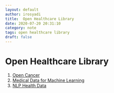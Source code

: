 ```yaml
---
layout: default
author: irosyadi
title:  Open Healthcare Library
date: 2020-07-20 20:31:10
category: note
tags: open healthcare library
draft: false
---
```


# Open Healthcare Library

1. [Open Cancer](https://opencancer.net/)
2. [Medical Data for Machine Learning](https://github.com/beamandrew/medical-data)
3. [NLP Health Data](https://ctakes.apache.org/)